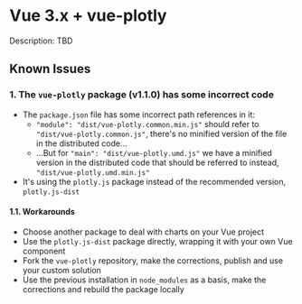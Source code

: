 # Vue 3.x + vue-plotly
Description: TBD

## Known Issues

### 1. The `vue-plotly` package (v1.1.0) has some incorrect code
- The `package.json` file has some incorrect path references in it:
  - `"module": "dist/vue-plotly.common.min.js"` should refer to `"dist/vue-plotly.common.js"`, there's no minified version of the file in the distributed code...
  - ...But for `"main": "dist/vue-plotly.umd.js"` we have a minified version in the distributed code that should be referred to instead, `"dist/vue-plotly.umd.min.js"`
- It's using the `plotly.js` package instead of the recommended version, `plotly.js-dist`
#### 1.1. Workarounds
- Choose another package to deal with charts on your Vue project
- Use the `plotly.js-dist` package directly, wrapping it with your own Vue component
- Fork the `vue-plotly` repository, make the corrections, publish and use your custom solution
- Use the previous installation in `node_modules` as a basis, make the corrections and rebuild the package locally
